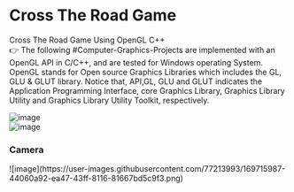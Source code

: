 # Cross The Road Game
 Cross The Road Game Using OpenGL C++ <br>
 👉 The following #Computer-Graphics-Projects are implemented with an OpenGL API in C/C++, and are tested for Windows operating System. OpenGL stands for Open source Graphics Libraries which includes the GL, GLU & GLUT library. Notice that, API,GL, GLU and GLUT indicates the Application Programming Interface, core Graphics Library, Graphics Library Utility and Graphics Library Utility Toolkit, respectively.
 
 
![image](https://user-images.githubusercontent.com/77213993/169667406-2058360e-223e-4b13-9b85-3d5099b2266e.png)
<br>
![image](https://user-images.githubusercontent.com/77213993/169715863-9af5574a-4560-492c-adf1-54b40a5f31a8.png)
<br>
<h3> Camera </h3>
![image](https://user-images.githubusercontent.com/77213993/169715987-44060a92-ea47-43ff-8116-81667bd5c9f3.png)

